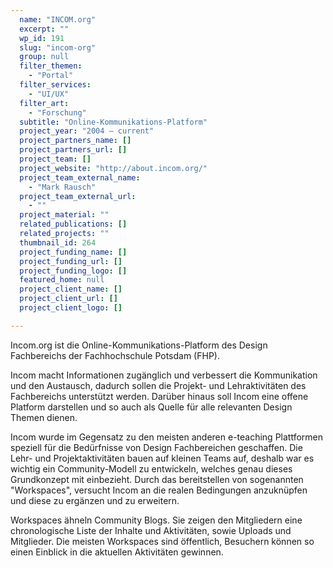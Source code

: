 ```yaml
---
  name: "INCOM.org"
  excerpt: ""
  wp_id: 191
  slug: "incom-org"
  group: null
  filter_themen: 
    - "Portal"
  filter_services: 
    - "UI/UX"
  filter_art: 
    - "Forschung"
  subtitle: "Online-Kommunikations-Platform"
  project_year: "2004 – current"
  project_partners_name: []
  project_partners_url: []
  project_team: []
  project_website: "http://about.incom.org/"
  project_team_external_name: 
    - "Mark Rausch"
  project_team_external_url: 
    - ""
  project_material: ""
  related_publications: []
  related_projects: ""
  thumbnail_id: 264
  project_funding_name: []
  project_funding_url: []
  project_funding_logo: []
  featured_home: null
  project_client_name: []
  project_client_url: []
  project_client_logo: []

---
```


Incom.org ist die Online-Kommunikations-Platform des Design Fachbereichs der Fachhochschule Potsdam (FHP).

Incom macht Informationen zugänglich und verbessert die Kommunikation und den Austausch, dadurch sollen die Projekt- und Lehraktivitäten des Fachbereichs unterstützt werden. Darüber hinaus soll Incom eine offene Platform darstellen und so auch als Quelle für alle relevanten Design Themen dienen.

Incom wurde im Gegensatz zu den meisten anderen e-teaching Plattformen speziell für die Bedürfnisse von Design Fachbereichen geschaffen. Die Lehr- und Projektaktivitäten bauen auf kleinen Teams auf, deshalb war es wichtig ein Community-Modell zu entwickeln, welches genau dieses Grundkonzept mit einbezieht. Durch das bereitstellen von sogenannten "Workspaces", versucht Incom an die realen Bedingungen anzuknüpfen und diese zu ergänzen und zu erweitern.

Workspaces ähneln Community Blogs. Sie zeigen den Mitgliedern eine chronologische Liste der Inhalte und Aktivitäten, sowie Uploads und Mitglieder. Die meisten Workspaces sind öffentlich, Besuchern können so einen Einblick in die aktuellen Aktivitäten gewinnen.